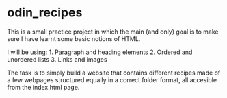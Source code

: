 # odin_recipes
This is a small practice project in which the main (and only) goal is to 
make sure I have learnt some basic notions of HTML.

I will be using:
    1. Paragraph and heading elements
    2. Ordered and unordered lists
    3. Links and images

The task is to simply build a website that contains different recipes made of
a few webpages structured equally in a correct folder format, all accesible from
the index.html page.